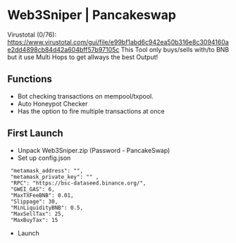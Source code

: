 # Web3Sniper | Pancakeswap #

Virustotal (0/76):  https://www.virustotal.com/gui/file/e99bf1abd6c942ea50b316e8c3094160ae2dd4898cb84d42a604bff57b97105c
This Tool only buys/sells with/to BNB but it use Multi Hops to get allways the best Output!

## Functions ##
- Bot checking transactions on mempool/txpool.
- Auto Honeypot Checker
- Has the option to fire multiple transactions at once

## First Launch ##
* Unpack Web3Sniper.zip (Password - PancakeSwap)
* Set up config.json 
```{
 "metamask_address": "",
 "metamask_private_key": "" ,
 "RPC": "https://bsc-dataseed.binance.org/",
 "GWEI_GAS": 6,
 "MaxTXFeeBNB": 0.01,
 "Slippage": 30,
 "MinLiquidityBNB": 0.5,
 "MaxSellTax": 25,
 "MaxBuyTax": 15 
```
* Launch
    
